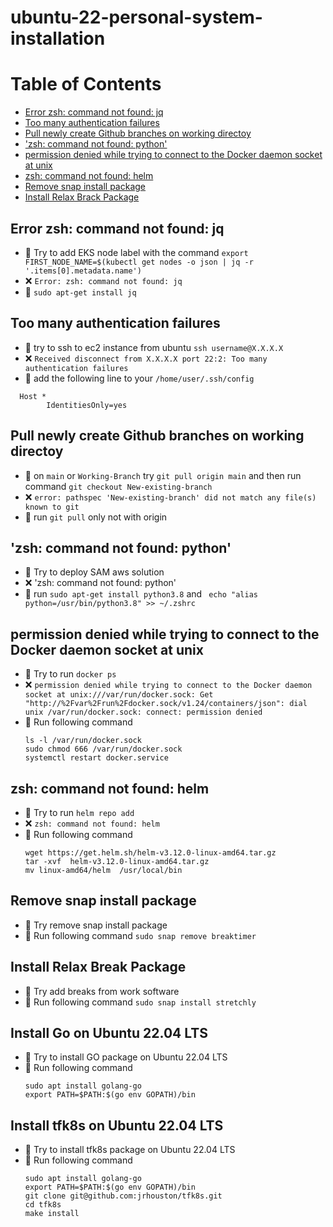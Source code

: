 # ubuntu-22-personal-system-installation

Table of Contents
=================

   * [Error zsh: command not found: jq](#error-zsh-command-not-found-jq)
   * [Too many authentication failures](#too-many-authentication-failures)
   * [Pull newly create Github branches on working directoy](#pull-newly-create-github-branches-on-working-directoy)
   * ['zsh: command not found: python'](#zsh-command-not-found-python)
   * [permission denied while trying to connect to the Docker daemon socket at unix](#permission-denied-while-trying-to-connect-to-the-docker-daemon-socket-at-unix)
   * [zsh: command not found: helm](#zsh-command-not-found-helm)
   * [Remove snap install package](#remove-snap-install-package)
   * [Install Relax Brack Package](#install-relax-brack-package)
   

## Error zsh: command not found: jq
* 🤔 Try to add EKS node label with the command `export FIRST_NODE_NAME=$(kubectl get nodes -o json | jq -r '.items[0].metadata.name')`
* ❌ `Error: zsh: command not found: jq`
* 🎯 `sudo apt-get install jq`

## Too many authentication failures
* 🤔  try to ssh to ec2 instance from ubuntu `ssh username@X.X.X.X`
* ❌ `Received disconnect from X.X.X.X port 22:2: Too many authentication failures`
* 🎯 add the following line to your `/home/user/.ssh/config`
```
  Host * 
       	IdentitiesOnly=yes
```
## Pull newly create Github branches on working directoy 
* 🤔  on `main` or `Working-Branch` try `git pull origin main` and then run command `git checkout New-existing-branch`
* ❌ `error: pathspec 'New-existing-branch' did not match any file(s) known to git`
* 🎯 run `git pull` only not with origin
##  'zsh: command not found: python'
* 🤔  Try to deploy SAM aws solution 
* ❌  'zsh: command not found: python'
* 🎯 run `sudo apt-get install python3.8` and ` echo "alias python=/usr/bin/python3.8" >> ~/.zshrc`
##  permission denied while trying to connect to the Docker daemon socket at unix
* 🤔  Try to run `docker ps` 
* ❌  `permission denied while trying to connect to the Docker daemon socket at unix:///var/run/docker.sock: Get "http://%2Fvar%2Frun%2Fdocker.sock/v1.24/containers/json": dial unix /var/run/docker.sock: connect: permission denied`
* 🎯 Run following command
    ```
    ls -l /var/run/docker.sock
    sudo chmod 666 /var/run/docker.sock
    systemctl restart docker.service
    ```
##  zsh: command not found: helm
* 🤔  Try to run `helm repo add` 
* ❌  `zsh: command not found: helm`
* 🎯 Run following command
  ```
  wget https://get.helm.sh/helm-v3.12.0-linux-amd64.tar.gz
  tar -xvf  helm-v3.12.0-linux-amd64.tar.gz
  mv linux-amd64/helm  /usr/local/bin
  ```

##  Remove snap install package
* 🤔  Try remove snap install package
* 🎯 Run following command `sudo snap remove breaktimer`


##  Install Relax Break Package 
* 🤔  Try add breaks from work software
* 🎯 Run following command `sudo snap install stretchly`

##  Install Go on Ubuntu 22.04 LTS 
* 🤔  Try to install GO package on Ubuntu 22.04 LTS 
* 🎯 Run following command 
   ```
   sudo apt install golang-go
   export PATH=$PATH:$(go env GOPATH)/bin
   ```
##  Install tfk8s on Ubuntu 22.04 LTS 
* 🤔  Try to install tfk8s package on Ubuntu 22.04 LTS 
* 🎯 Run following command 
   ```
   sudo apt install golang-go
   export PATH=$PATH:$(go env GOPATH)/bin
   git clone git@github.com:jrhouston/tfk8s.git
   cd tfk8s
   make install
   ```   
